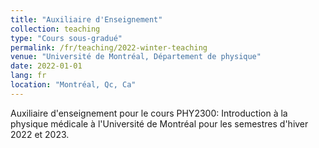 ```yaml
---
title: "Auxiliaire d'Enseignement"
collection: teaching
type: "Cours sous-gradué"
permalink: /fr/teaching/2022-winter-teaching
venue: "Université de Montréal, Département de physique"
date: 2022-01-01
lang: fr
location: "Montréal, Qc, Ca"
---
```

Auxiliaire d'enseignement pour le cours PHY2300: Introduction à la physique médicale à l'Université de Montréal pour les semestres d'hiver 2022 et 2023.